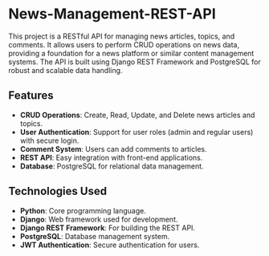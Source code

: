 # News-Management-REST-API



This project is a RESTful API for managing news articles, topics, and comments. It allows users to perform CRUD operations on news data, providing a foundation for a news platform or similar content management systems. The API is built using Django REST Framework and PostgreSQL for robust and scalable data handling.

## Features
- **CRUD Operations**: Create, Read, Update, and Delete news articles and topics.
- **User Authentication**: Support for user roles (admin and regular users) with secure login.
- **Comment System**: Users can add comments to articles.
- **REST API**: Easy integration with front-end applications.
- **Database**: PostgreSQL for relational data management.

## Technologies Used
- **Python**: Core programming language.
- **Django**: Web framework used for development.
- **Django REST Framework**: For building the REST API.
- **PostgreSQL**: Database management system.
- **JWT Authentication**: Secure authentication for users.

